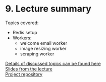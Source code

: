 # 9. Lecture summary

Topics covered:
- Redis setup
- Workers:
  - welcome email worker
  - image resizing worker
  - scraping worker

[Details of discussed topics can be found here](topics.md)  
[Slides from the lecture](https://docs.google.com/a/strv.com/presentation/d/1JlkZUztqhOxXxhyypeoJQ_Ufz6kQ3oY4xy0oTcahczA/edit?usp=sharing)  
[Project repository](https://github.com/strvcom/nodejs-nights-project)  
